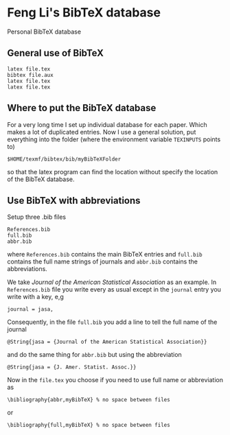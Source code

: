 Feng Li's BibTeX database
=========================

Personal BibTeX database


General use of BibTeX
---------------------

    latex file.tex
    bibtex file.aux
    latex file.tex
    latex file.tex

Where to put the BibTeX database
--------------------------------

For a very long time I set up individual database for each paper. Which makes a
lot of duplicated entries. Now I use a general solution, put everything into
the folder (where the environment variable `TEXINPUTS` points to)

    $HOME/texmf/bibtex/bib/myBibTeXFolder

so that the latex program can find the location without specify the
location of the BibTeX database.

Use BibTeX with abbreviations
-----------------------------

Setup three .bib files

    References.bib
    full.bib
    abbr.bib

where `References.bib` contains the main BibTeX entries and `full.bib` contains the
full name strings of journals and `abbr.bib` contains the abbreviations.

We take *Journal of the American Statistical Association* as an example. In
`References.bib` file you write every as usual except in the `journal` entry you
write with a key, e,g

    journal = jasa,

Consequently, in the file `full.bib` you add a line to tell the full name of
the journal

    @String{jasa = {Journal of the American Statistical Association}}

and do the same thing for `abbr.bib` but using the abbreviation

    @String{jasa = {J. Amer. Statist. Assoc.}}


Now in the `file.tex` you choose if you need to use full name or abbreviation as

    \bibliography{abbr,myBibTeX} % no space between files

or

    \bibliography{full,myBibTeX} % no space between files
